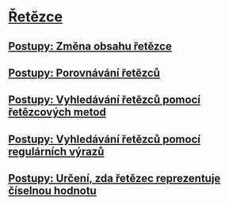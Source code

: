 # [Řetězce](index.md)
## [Postupy: Změna obsahu řetězce](how-to-modify-string-contents.md)
## [Postupy: Porovnávání řetězců](how-to-compare-strings.md)
## [Postupy: Vyhledávání řetězců pomocí řetězcových metod](how-to-search-strings-using-string-methods.md)
## [Postupy: Vyhledávání řetězců pomocí regulárních výrazů](how-to-search-strings-using-regular-expressions.md)
## [Postupy: Určení, zda řetězec reprezentuje číselnou hodnotu](how-to-determine-whether-a-string-represents-a-numeric-value.md)
